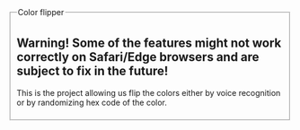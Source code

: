 <fieldset>
  <legend>Color flipper</legend>
  <h2 style="text-color:red">Warning! Some of the features might not work correctly on Safari/Edge browsers and are subject to fix in the future!</h2>
  <p>This is the project allowing us flip the colors either by voice recognition or by randomizing hex code of the color.</p>
</fieldset>  
